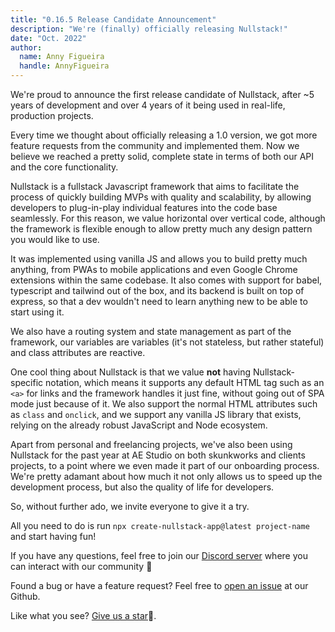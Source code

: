 ```yaml
---
title: "0.16.5 Release Candidate Announcement"
description: "We're (finally) officially releasing Nullstack!"
date: "Oct. 2022"
author:
  name: Anny Figueira
  handle: AnnyFigueira
---
```


We're proud to announce the first release candidate of Nullstack, after ~5 years of development and over 4 years of it being used in real-life, production projects.

Every time we thought about officially releasing a 1.0 version, we got more feature requests from the community and implemented them. Now we believe we reached a pretty solid, complete state in terms of both our API and the core functionality.

Nullstack is a fullstack Javascript framework that aims to facilitate the process of quickly building MVPs with quality and scalability, by allowing developers to plug-in-play individual features into the code base seamlessly. For this reason, we value horizontal over vertical code, although the framework is flexible enough to allow pretty much any design pattern you would like to use.

It was implemented using vanilla JS and allows you to build pretty much anything, from PWAs to mobile applications and even Google Chrome extensions within the same codebase. It also comes with support for babel, typescript and tailwind out of the box, and its backend is built on top of express, so that a dev wouldn't need to learn anything new to be able to start using it.

We also have a routing system and state management as part of the framework, our variables are variables (it's not stateless, but rather stateful) and class attributes are reactive.

One cool thing about Nullstack is that we value **not** having Nullstack-specific notation, which means it supports any default HTML tag such as an `<a>` for links and the framework handles it just fine, without going out of SPA mode just because of it. We also support the normal HTML attributes such as `class` and `onclick`, and we support any vanilla JS library that exists, relying on the already robust JavaScript and Node ecosystem.

Apart from personal and freelancing projects, we've also been using Nullstack for the past year at AE Studio on both skunkworks and clients projects, to a point where we even made it part of our onboarding process. We're pretty adamant about how much it not only allows us to speed up the development process, but also the quality of life for developers.

So, without further ado, we invite everyone to give it a try.

All you need to do is run `npx create-nullstack-app@latest project-name` and start having fun!

If you have any questions, feel free to join our [Discord server](https://discord.com/invite/eDZfKz264v) where you can interact with our community 🥰

Found a bug or have a feature request? Feel free to [open an issue](https://github.com/nullstack/nullstack/issues) at our Github.

Like what you see? [Give us a star](https://github.com/nullstack/nullstack/stargazers)🌟.

